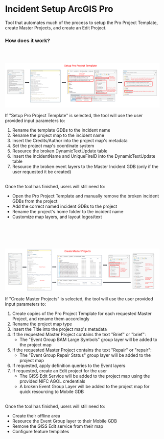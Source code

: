 # Incident Setup ArcGIS Pro

Tool that automates much of the process to setup the Pro Project Template, create Master Projects, and create an Edit Project.

### How does it work?
</br>
</br>

![screenshot_IncidentSetupArcGISPro_1.png](https://raw.githubusercontent.com/mpanunto/PanunTools/main/docs/screenshot_IncidentSetupArcGISPro_1.png)

If "Setup Pro Project Template" is selected, the tool will use the user provided input parameters to:
1. Rename the template GDBs to the incident name
2. Rename the project map to the incident name
3. Insert the Credits/Author into the project map's metadata
4. Set the project map's coordinate system
5. Resource the broken DynamicTextUpdate table
6. Insert the IncidentName and UniqueFireID into the DynamicTextUpdate table
7. Resource the broken event layers to the Master Incident GDB (only if the user requested it be created)
</br>
Once the tool has finished, users will still need to:

* Open the Pro Project Template and manually remove the broken incident GDBs from the project
* Add the correct named incident GDBs to the project
* Rename the project's home folder to the incident name
* Customize map layers, and layout logos/text
</br>
</br>
</br>
</br>

![screenshot_IncidentSetupArcGISPro_2.png](https://raw.githubusercontent.com/mpanunto/PanunTools/main/docs/screenshot_IncidentSetupArcGISPro_2.png)

If "Create Master Projects" is selected, the tool will use the user provided input parameters to:
1. Create copies of the Pro Project Template for each requested Master Project, and rename them accordingly
2. Rename the project map type
3. Insert the Title into the project map's metadata
4. If the requested Master Project contains the text "Brief" or "brief":
    - The "Event Group BAM Large Symbols" group layer will be added to the project map
5. If the requested Master Project contains the text "Repair" or "repair":
    - The "Event Group Repair Status" group layer will be added to the project map
6. If requested, apply definition queries to the Event layers
7. If requested, create an Edit project for the user
    - The GISS Edit Service will be added to the project map using the provided NIFC AGOL credentials
    - A broken Event Group Layer will be added to the project map for quick resourcing to Mobile GDB
</br>
Once the tool has finished, users will still need to:

* Create their offline area
* Resource the Event Group layer to their Mobile GDB
* Remove the GISS Edit service from their map
* Configure feature templates
